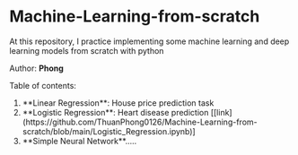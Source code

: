 # Machine-Learning-from-scratch
At this repository, I practice implementing some machine learning and deep learning models from scratch with python

Author: **Phong**

Table of contents:
<ol>
  <li> **Linear Regression**: House price prediction task
  <li> **Logistic Regression**: Heart disease prediction [[link](https://github.com/ThuanPhong0126/Machine-Learning-from-scratch/blob/main/Logistic_Regression.ipynb)]
  <li> **Simple Neural Network**.....
<ol>
